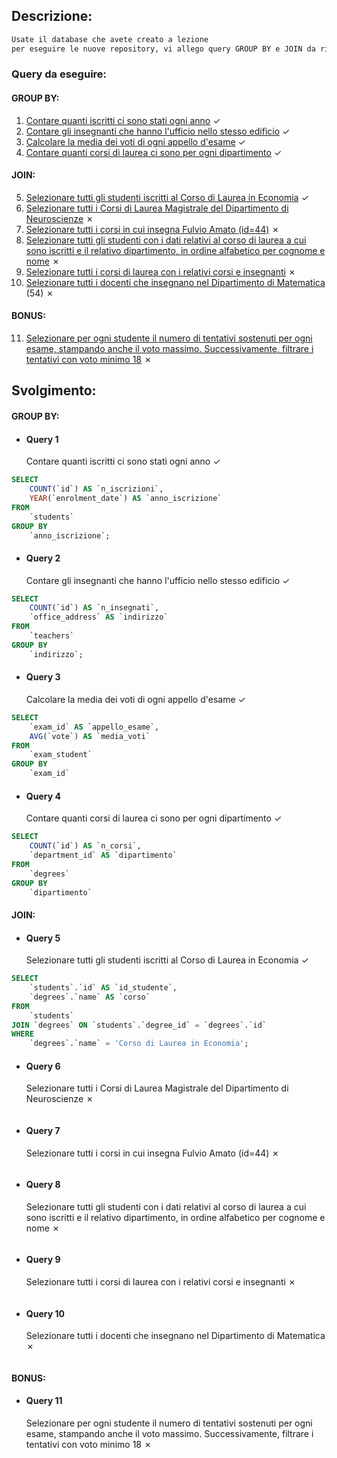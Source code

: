 ## Descrizione:

```txt
Usate il database che avete creato a lezione
per eseguire le nuove repository, vi allego query GROUP BY e JOIN da risolvere..
```

### Query da eseguire:

#### GROUP BY:

1. [Contare quanti iscritti ci sono stati ogni anno](#query-1) &check;
2. [Contare gli insegnanti che hanno l'ufficio nello stesso edificio](#query-2) &check;
3. [Calcolare la media dei voti di ogni appello d'esame](#query-3) &check;
4. [Contare quanti corsi di laurea ci sono per ogni dipartimento](#query-4) &check;

#### JOIN:

5. [Selezionare tutti gli studenti iscritti al Corso di Laurea in Economia](#query-5) &check;
6. [Selezionare tutti i Corsi di Laurea Magistrale del Dipartimento di Neuroscienze](#query-6) &cross;
7. [Selezionare tutti i corsi in cui insegna Fulvio Amato (id=44)](#query-7) &cross;
8. [Selezionare tutti gli studenti con i dati relativi al corso di laurea a cui sono iscritti e il relativo dipartimento, in ordine alfabetico per cognome e nome](#query-8) &cross;
9. [Selezionare tutti i corsi di laurea con i relativi corsi e insegnanti](#query-9) &cross;
10. [Selezionare tutti i docenti che insegnano nel Dipartimento di Matematica](#query-10) (54) &cross;

#### BONUS:

11. [Selezionare per ogni studente il numero di tentativi sostenuti per ogni esame, stampando anche il voto massimo. Successivamente, filtrare i tentativi con voto minimo 18](#query-11) &cross;

## Svolgimento:

#### GROUP BY:

- #### Query 1
  Contare quanti iscritti ci sono stati ogni anno &check;

```sql
SELECT
    COUNT(`id`) AS `n_iscrizioni`,
    YEAR(`enrolment_date`) AS `anno_iscrizione`
FROM
    `students`
GROUP BY
    `anno_iscrizione`;
```

- #### Query 2
  Contare gli insegnanti che hanno l'ufficio nello stesso edificio &check;

```sql
SELECT
    COUNT(`id`) AS `n_insegnati`,
    `office_address` AS `indirizzo`
FROM
    `teachers`
GROUP BY
    `indirizzo`;
```

- #### Query 3
  Calcolare la media dei voti di ogni appello d'esame &check;

```sql
SELECT
    `exam_id` AS `appello_esame`,
    AVG(`vote`) AS `media_voti`
FROM
    `exam_student`
GROUP BY
    `exam_id`
```

- #### Query 4
  Contare quanti corsi di laurea ci sono per ogni dipartimento &check;

```sql
SELECT
    COUNT(`id`) AS `n_corsi`,
    `department_id` AS `dipartimento`
FROM
    `degrees`
GROUP BY
    `dipartimento`
```

#### JOIN:

- #### Query 5
  Selezionare tutti gli studenti iscritti al Corso di Laurea in Economia &check;

```sql
SELECT
    `students`.`id` AS `id_studente`,
    `degrees`.`name` AS `corso`
FROM
    `students`
JOIN `degrees` ON `students`.`degree_id` = `degrees`.`id`
WHERE
    `degrees`.`name` = 'Corso di Laurea in Economia';
```

- #### Query 6
  Selezionare tutti i Corsi di Laurea Magistrale del Dipartimento di Neuroscienze &cross;

```sql

```

- #### Query 7
  Selezionare tutti i corsi in cui insegna Fulvio Amato (id=44) &cross;

```sql

```

- #### Query 8
  Selezionare tutti gli studenti con i dati relativi al corso di laurea a cui sono iscritti e il relativo dipartimento, in ordine alfabetico per cognome e nome &cross;

```sql

```

- #### Query 9
  Selezionare tutti i corsi di laurea con i relativi corsi e insegnanti &cross;

```sql

```

- #### Query 10
  Selezionare tutti i docenti che insegnano nel Dipartimento di Matematica &cross;

```sql

```

#### BONUS:

- #### Query 11
  Selezionare per ogni studente il numero di tentativi sostenuti per ogni esame, stampando anche il voto massimo. Successivamente, filtrare i tentativi con voto minimo 18 &cross;

```sql

```
